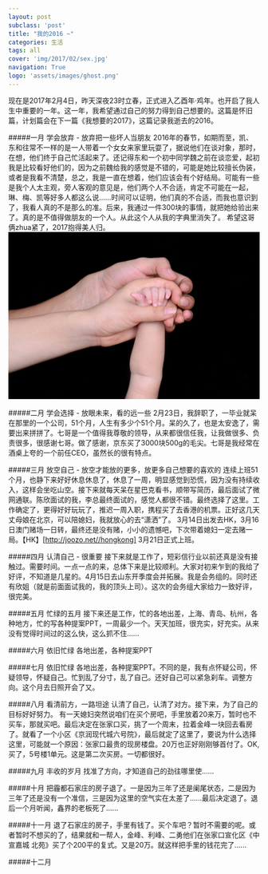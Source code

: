 ```yaml
---
layout: post
subclass: 'post'
title: "我的2016 ~"
categories: 生活
tags: all
cover: 'img/2017/02/sex.jpg'
navigation: True
logo: 'assets/images/ghost.png'
---
```


现在是2017年2月4日，昨天深夜23时立春，正式进入乙酉年·鸡年。也开启了我人生中重要的一年。这一年，我希望通过自己的努力得到自己想要的。这篇是怀旧篇，计划篇会在下一篇《我想要的2017》，这篇记录我逝去的2016。

#####一月 学会放弃 - 放弃把一些坏人当朋友
2016年的春节，如期而至，凯、东和往常不一样的是一人带着一个女女来家里玩耍了，据说他们在谈对象，那时，在想，他们终于自己忙活起来了。还记得东和一个初中同学魏之前在谈恋爱，起初我是比较看好他们的，因为之前魏给我的感觉是不错的，可能是她比较擅长伪装，或者是我看不清楚，总之，我是一直在想着，他们应该会有个好结局。可能有一些是我个人太主观，旁人客观的意见是，他们两个人不合适，肯定不可能在一起，琳、梅、凯等好多人都这么说......时间可以证明，他们真的不合适，而我也意识到了，我看人真的不是那么的准。后来，我通过一件300块的事情，就把她给验出来了。真的是不值得做朋友的一个人。从此这个人从我的字典里消失了。
希望这哥俩zhua紧了，2017抱得美人归。
![one](img/2017/01/01.jpg)

#####二月 学会选择 - 放眼未来，看的远一些
2月23日，我辞职了，一毕业就呆在那里的一个公司，51个月，人生有多少个51个月。呆的久了，也是太安逸了，需要出来拼拼了。七哥是一个值得我尊敬的领导，从来都很信任我，让我做很多、负责很多，很感谢七哥。做了感谢，京东买了3000块500g的毛尖。七哥是我经常在酒桌上夸的一个前任CEO，虽然长的很有特点。

#####三月 放空自己 - 放空才能放的更多，放更多自己想要的喜欢的
连续上班51个月，也静下来好好休息休息了，休息了一周，明显感觉到恐慌，因为没有持续收入，这样会坐吃山空。接下来就每天呆在星巴克看书，顺带写简历，最后面试了微网通联。陈欣面试的我，李总最终面试的，感觉人都很不错。最终选择了这里。工作确定了，更得好好玩玩了，推迟一周入职，携程买了去香港的机票。正好这几天丈母娘在北京，可以陪媳妇，我就放心的去“潇洒”了。 3月14日出发去HK，3月16日澳门赌场一日转，最终还是没有赌，小小的遗憾吧，下次带着媳妇一定去赌一局。【HK】[http://joozo.net//hongkong] 3月21日正式上班。

#####四月 认清自己 - 很重要
接下来就是工作了，短彩信行业以前还真是没有接触过。需要时间。一点一点的来，总体下来是比较顺利。大家对初来乍到的我给了好评，不知道是几星的。4月15日去山东开季度会并拓展。我是会务组的。同时还有欣姐（就是前面面试我的，我的顶头上司）。这次的会务组大家给力一致好评，很完美。

#####五月 忙绿的五月
接下来还是工作，忙的各地出差，上海、青岛、杭州，各种地方，忙的写各种提案PPT，一周最少一个。天天加班，很充实，好充实。从来没有觉得时间过的这么快，这么抓不住......

#####六月 依旧忙绿
各地出差，各种提案PPT

#####七月 依旧忙绿
各地出差，各种提案PPT。不同的是，我有点怀疑公司，怀疑领导，怀疑自己。忙到乱了分寸，乱了自己。还好自己可以紧急刹车。调整方向。这个月去日照开会了又。

#####八月 看清前方，一路坦途
认清了自己，认清了对方。接下来，为了自己的目标好好努力。
有一天媳妇突然说咱们在买个房吧，手里放着20来万，暂时也不买车，那就买吧。最后决定在张家口买，挑了一个周末，拉着金峰一块回去看房了。就看了一个小区《京润现代城六号院》，最后就定了这里了，要说为什么选择这里，可能就一个原因：张家口最贵的现房楼盘。20万也正好刚刚够首付了。OK,买了，5号楼1单元。这是第二次买房。一切都很好。

#####九月 丰收的岁月
找准了方向，才知道自己的劲往哪里使......

#####十月
把霾都石家庄的房子退了。一是因为三年了还是阑尾状态，二是因为三年了还是没有一个准信，三是因为这里的空气实在太差了......最后决定退了。退后一个月听闻，鑫界的老板死了......

#####十一月
退了石家庄的房子，手里有钱了。买个车吧？暂时不需要的呢。或者暂时不想买的了，结果就和一帮人，金峰、利峰、二勇他们在张家口宣化区《中宣嘉城 北苑》买了个200平的复式。又是20万。就这样把手里的钱花完了......

#####十二月

